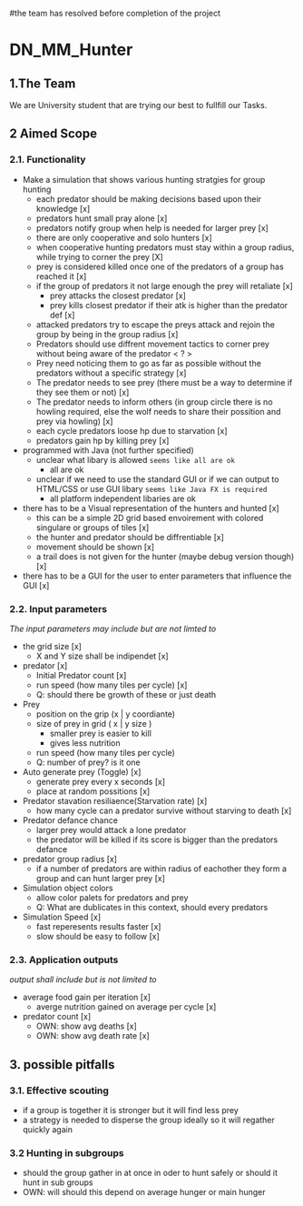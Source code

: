 #the team has resolved before completion of the project

# DN_MM_Hunter

## 1.The Team  
We are University student that are trying our best to fullfill our Tasks.  
  
## 2 Aimed Scope 
### 2.1. Functionality  
  
+ Make a simulation that shows various hunting stratgies for group hunting
    + each predator should be making decisions based upon their knowledge [x]
    + predators hunt small pray alone [x]
    + predators notify group when help is needed for larger prey [x]
    + there are only cooperative and solo hunters [x]
    + when cooperative hunting predators must stay within a group radius, while trying to corner the prey [X]
    + prey is considered killed once one of the predators of a group has reached it [x]
    + if the group of predators it not large enough the prey will retaliate [x]
        + prey attacks the closest predator [x]
        + prey kills closest predator if their atk is higher than the predator def [x]
    + attacked predators try to escape the preys attack and rejoin the group by being in the group radius [x]
    + Predators should use diffrent movement tactics to corner prey without being aware of the predator < ? >
    + Prey need noticing them to go as far as possible without the predators without a specific strategy [x]
    + The predator needs to see prey (there must be a way to determine if they see them or not) [x]
    + The predator needs to inform others (in group circle there is no howling required, else the wolf needs to share their possition and prey via howling) [x]
    + each cycle predators loose hp due to starvation [x]
    + predators gain hp by killing prey [x]
+ programmed with Java (not further specified)
    + unclear what libary is allowed 
        `seems like all are ok`
        + all are ok
    + unclear if we need to use the standard GUI or if we can output to HTML/CSS or use GUI libary
        `seems like Java FX is required`
        + all platform independent libaries are ok
+ there has to be a Visual representation of the hunters and hunted  [x]
    + this can be a simple 2D grid based envoirement with colored singulare or groups of tiles [x]
    + the hunter and predator should be diffrentiable [x]
    + movement should be shown [x]
    + a trail does is not given for the hunter (maybe debug version though) [x]
+ there has to be a GUI for the user to enter parameters that influence the GUI [x]
  
### 2.2. Input parameters  
*The input parameters may include but are not limted to*    
+ the grid size [x]
    + X and Y size shall be indipendet [x]
+ predator [x]
    + Initial Predator count [x]
    + run speed (how many tiles per cycle) [x]
    + Q: should there be growth of these or just death
+ Prey
    + position on the grip (x | y coordiante)
    + size of prey in grid ( x | y size )
        + smaller prey is easier to kill
        + gives less nutrition
    + run speed (how many tiles per cycle)    
    + Q: number of prey? is it one
+ Auto generate prey (Toggle) [x]
    + generate prey every x seconds [x]
    + place at random possitions [x]
+ Predator stavation resiliaence(Starvation rate) [x]
    + how many cycle can a predator survive without starving to death [x]
+ Predator defance chance
    + larger prey would attack a lone predator
    + the predator will be killed if its score is bigger than the predators defance
+ predator group radius [x]
    + if a number of predators are within radius of eachother they form a group and can hunt larger prey [x]
+ Simulation object colors
    + allow color palets for predators and prey
    + Q: What are dublicates in this context, should every predators 
+ Simulation Speed [x]
    + fast reperesents results faster [x]
    + slow should be easy to follow [x]

### 2.3. Application outputs  
*output shall include but is not limited to*
+ average food gain per iteration [x]
    + averge nutrition gained on average per cycle [x]
+ predator count [x]
    + OWN: show avg deaths [x]
    + OWN: show avg death rate [x]

## 3. possible pitfalls
### 3.1. Effective scouting  
+ if a group is together it is stronger but it will find less prey
+ a strategy is needed to disperse the group ideally so it will regather quickly again  
### 3.2 Hunting in subgroups
+ should the group gather in at once in oder to hunt safely or should it hunt in sub groups
+ OWN: will should this depend on average hunger or main hunger 
